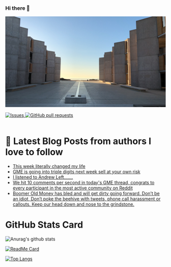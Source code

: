 ### Hi there 👋


[![GitHub Banner](./assets/img.jpg)](https://avangarde2225.github.io/portfolio/)

 
  
 
   <a href="https://github.com/Avangarde2225/github-readme-stats/issues">
      <img alt="Issues" src="https://img.shields.io/github/issues/Avangarde2225/github-readme-stats?color=0088ff" />
    </a>
   <a href="https://github.com/Avangarde2225/github-readme-stats/pulls">
      <img alt="GitHub pull requests" src="https://img.shields.io/github/issues-pr/Avangarde2225/github-readme-stats?color=0088ff" />
   </a>
    <br />
    <br />

  </p>

 # 📩 Latest Blog Posts from authors I love to follow
 <!-- BLOG-POST-LIST:START -->
- [This week literally changed my life](https://www.reddit.com/r/wallstreetbets/comments/l34dis/this_week_literally_changed_my_life/)
- [GME is going into triple digits next week sell at your own risk](https://www.reddit.com/r/wallstreetbets/comments/l31zkn/gme_is_going_into_triple_digits_next_week_sell_at/)
- [I listened to Andrew Left.......](https://www.reddit.com/r/wallstreetbets/comments/l31llr/i_listened_to_andrew_left/)
- [We hit 10 comments per second in today's GME thread, congrats to every participant in the most active community on Reddit](https://www.reddit.com/r/wallstreetbets/comments/l31iaf/we_hit_10_comments_per_second_in_todays_gme/)
- [Boomer Old Money has bled and will get dirty going forward. Don’t be an idiot, Don’t poke the beehive with tweets, phone call harassment or callouts. Keep our head down and nose to the grindstone.](https://www.reddit.com/r/wallstreetbets/comments/l30tps/boomer_old_money_has_bled_and_will_get_dirty/)
<!-- BLOG-POST-LIST:END -->



# GitHub Stats Card


![Anurag's github stats](https://github-readme-stats.vercel.app/api?username=Avangarde2225&bg_color=30,e96443,904e95&title_color=fff&text_color=fff)



[![ReadMe Card](https://github-readme-stats.vercel.app/api/pin/?username=Avangarde2225&repo=github-readme-stats&show_owner=true)](https://github.com/Avangarde2225/github-readme-stats)


[![Top Langs](https://github-readme-stats.vercel.app/api/top-langs/?username=Avangarde2225)](https://github.com/Avangarde2225/github-readme-stats)









